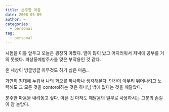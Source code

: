 ```yaml
---
title: 분주한 마음
date: 2008-05-09
author: ~
categories:
  - personal
tag:
  - personal
---
```




시험을 이틀 앞두고 오늘은 굉장히 아팠다. 열이 많이 났고 어지러워서 저녁에 공부를 거의 못했다.
파상풍예방주사를 맞은 부작용인 것 같다.

온 세상이 빙글빙글 아무것도 하기 싫은 마음..

가만히 침대에 누워서 나의 과오를 하나하나 생각해본다. 인간이 아무리 뛰어나려고 노력해도 그 모든 것을 contorol하는 것은 하나님 밖에 없다는 것을 깨달았다.  

분주한 마음을 내려놓고 싶다.
아픈 것 마저도 깨달음의 일부로 사용하시는 그분의 손길이 참 놀랍다.


 






